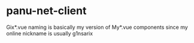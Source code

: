 # panu-net-client

Gix*.vue naming is basically my version of My*.vue components since my online nickname is usually g1nsarix
